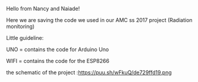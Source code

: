 Hello from Nancy and Naiade! 

Here we are saving the code we used in our AMC ss 2017 project (Radiation monitoring) 

Little guideline: 

UNO = contains the code for Arduino Uno  

WIFI = contains the code for the ESP8266  

the schematic of the project :https://puu.sh/wFkuQ/de729ffd19.png 
